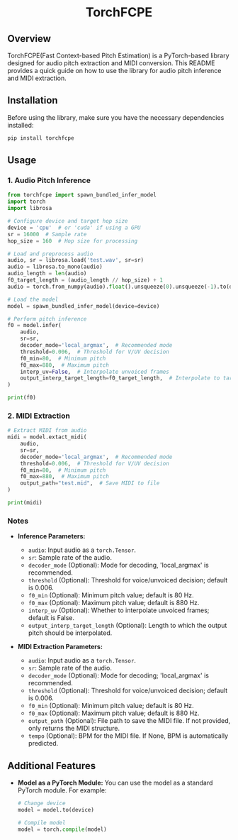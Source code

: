 <h1 align="center">TorchFCPE</h1>

## Overview

TorchFCPE(Fast Context-based Pitch Estimation) is a PyTorch-based library designed for audio pitch extraction and MIDI conversion. This README provides a quick guide on how to use the library for audio pitch inference and MIDI extraction.

## Installation

Before using the library, make sure you have the necessary dependencies installed:

```bash
pip install torchfcpe
```

## Usage

### 1. Audio Pitch Inference

```python
from torchfcpe import spawn_bundled_infer_model
import torch
import librosa

# Configure device and target hop size
device = 'cpu'  # or 'cuda' if using a GPU
sr = 16000  # Sample rate
hop_size = 160  # Hop size for processing

# Load and preprocess audio
audio, sr = librosa.load('test.wav', sr=sr)
audio = librosa.to_mono(audio)
audio_length = len(audio)
f0_target_length = (audio_length // hop_size) + 1
audio = torch.from_numpy(audio).float().unsqueeze(0).unsqueeze(-1).to(device)

# Load the model
model = spawn_bundled_infer_model(device=device)

# Perform pitch inference
f0 = model.infer(
    audio,
    sr=sr,
    decoder_mode='local_argmax',  # Recommended mode
    threshold=0.006,  # Threshold for V/UV decision
    f0_min=80,  # Minimum pitch
    f0_max=880,  # Maximum pitch
    interp_uv=False,  # Interpolate unvoiced frames
    output_interp_target_length=f0_target_length,  # Interpolate to target length
)

print(f0)
```

### 2. MIDI Extraction

```python
# Extract MIDI from audio
midi = model.extact_midi(
    audio,
    sr=sr,
    decoder_mode='local_argmax',  # Recommended mode
    threshold=0.006,  # Threshold for V/UV decision
    f0_min=80,  # Minimum pitch
    f0_max=880,  # Maximum pitch
    output_path="test.mid",  # Save MIDI to file
)

print(midi)
```

### Notes

- **Inference Parameters:**

  - `audio`: Input audio as a `torch.Tensor`.
  - `sr`: Sample rate of the audio.
  - `decoder_mode` (Optional): Mode for decoding, 'local_argmax' is recommended.
  - `threshold` (Optional): Threshold for voice/unvoiced decision; default is 0.006.
  - `f0_min` (Optional): Minimum pitch value; default is 80 Hz.
  - `f0_max` (Optional): Maximum pitch value; default is 880 Hz.
  - `interp_uv` (Optional): Whether to interpolate unvoiced frames; default is False.
  - `output_interp_target_length` (Optional): Length to which the output pitch should be interpolated.

- **MIDI Extraction Parameters:**
  - `audio`: Input audio as a `torch.Tensor`.
  - `sr`: Sample rate of the audio.
  - `decoder_mode` (Optional): Mode for decoding; 'local_argmax' is recommended.
  - `threshold` (Optional): Threshold for voice/unvoiced decision; default is 0.006.
  - `f0_min` (Optional): Minimum pitch value; default is 80 Hz.
  - `f0_max` (Optional): Maximum pitch value; default is 880 Hz.
  - `output_path` (Optional): File path to save the MIDI file. If not provided, only returns the MIDI structure.
  - `tempo` (Optional): BPM for the MIDI file. If None, BPM is automatically predicted.

## Additional Features

- **Model as a PyTorch Module:**
  You can use the model as a standard PyTorch module. For example:

  ```python
  # Change device
  model = model.to(device)

  # Compile model
  model = torch.compile(model)
  ```
